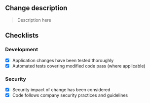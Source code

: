 ## Change description

> Description here

## Checklists

### Development

- [X] Application changes have been tested thoroughly
- [X] Automated tests covering modified code pass (where applicable)

### Security

- [X] Security impact of change has been considered
- [X] Code follows company security practices and guidelines

